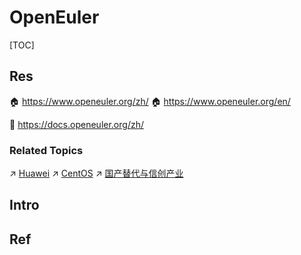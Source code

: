 # OpenEuler

[TOC]



## Res
🏠 https://www.openeuler.org/zh/
🏠 https://www.openeuler.org/en/

📂 https://docs.openeuler.org/zh/


### Related Topics
↗ [Huawei](../../../../../../Electronics%20&%20Information%20Technologies%20Business%20Fields%20Research/📌%20Comprehensive%20Electronics%20&%20Information%20Technology%20Services/Huawei.md)
↗ [CentOS](../../Linux%20(Derived%20From%20UNIX%20Family)/Linux%20Distros/⛑️%20Redhat%20&%20RPM%20Based%20Linux/CentOS/CentOS.md)
↗ [国产替代与信创产业](../../../../../../../CyberSecurity/国产替代与信创产业.md)



## Intro


## Ref
[Euler配置yum源]: http://t.csdnimg.cn/sP1Ua
[欧拉服务器操作系统KVM虚拟化支持]: https://www.cnxclm.com/read-1833-1.html
[openEuler上如何安装qemu | CSDN]: https://blog.csdn.net/juyin2015/article/details/120463164
